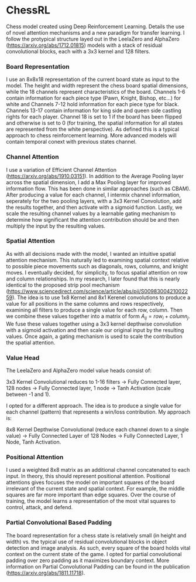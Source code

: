 # ChessRL
Chess model created using Deep Reinforcement Learning. Details the use of novel attention mechanisms and a new paradigm for transfer learning. I follow the protypical structure layed out in the LeelaZero and AlphaZero (https://arxiv.org/abs/1712.01815) models with a stack of residual convolutional blocks, each with a 3x3 kernel and 128 filters.

### Board Representation
I use an 8x8x18 representation of the current board state as input to the model. The height and width represent the chess board spatial dimensions, while the 18 channels represent characteristics of the board. Channels 1-6 contain information for each piece type (Pawn, Knight, Bishop, etc...) for white and Channels 7-12 hold information for each piece type for black. Channels 13-17 contain information for king side and queen side castling rights for each player. Channel 18 is set to 1 if the board has been flipped and otherwise is set to 0 (for training, the spatial information for all states are represented from the white perspective). As defined this is a typical approach to chess reinforcement learning. More advanced models will contain temporal conext with previous states channel.

### Channel Attention
I use a variation of Efficient Channel Attention (https://arxiv.org/abs/1910.03151). In addition to the Average Pooling layer across the spatial dimension, I add a Max Pooling layer for improved information flow. This has been done in similar approaches (such as CBAM). After producing a value for each channel, I intermix channel information, seperately for the two pooling layers, with a 3x3 Kernel Convolution, add the results together, and then activate with a sigmoid function. Lastly, we scale the resulting channel values by a learnable gating mechanism to determine how significant the attention contribution should be and then multiply the input by the resulting values.

### Spatial Attention
As with all decisions made with the model, I wanted an intuitive spatial attention mechanism. This naturally led to examining spatial context relative to possible piece movements such as diagonals, rows, columns, and knight moves. I eventually decided, for simplicity, to focus spatial attention on row and column relationships. In my research, I later found that this is nearly identical to the proposed strip pool mechanism (https://www.sciencedirect.com/science/article/abs/pii/S0098300421002259). The idea is to use 1x8 Kernel and 8x1 Kerenel convolutions to produce a value for all positions in the same columns and rows respectively, examining all filters to produce a single value for each row, column. Then we combine these values together into a matrix of form $A_{ij} = row_i + column_j$. We fuse these values together using a 3x3 kernel depthwise convolution with a sigmoid activation and then scale our original input by the resulting values. Once again, a gating mechanism is used to scale the contribution the spatial attention.

### Value Head
The LeelaZero and AlphaZero model value heads consist of:

3x3 Kernel Convolutional reduces to 1-16 filters $\longrightarrow$ Fully Connected layer, 128 nodes $\longrightarrow$ Fully Connected layer, 1 node $\longrightarrow$ Tanh Activation (scale between -1 and 1).

I opted for a different approach. The idea is to produce a single value for each channel (pattern) that represents a win/loss contribution. My approach is: 

8x8 Kernel Depthwise Convolutional (reduce each channel down to a single value) $\longrightarrow$ Fully Connected Layer of 128 Nodes $\longrightarrow$ Fully Connected Layer, 1 Node, Tanh Activation. 

### Positional Attention
I used a weighted 8x8 matrix as an additional channel concatenated to each input. In theory, this should represent positional attention. Positional attentions gives focuses the model on important squares of the board irrelevant of the current state and spatial context. For example, the middle squares are far more important than edge squares. Over the course of training, the model learns a representation of the most vital squares to control, attack, and defend.

### Partial Convolutional Based Padding
The board representation for a chess state is relatively small (in height and width) vs. the typical use of residual convolutional blocks in object detection and image analysis. As such, every square of the board holds vital context on the current state of the game. I opted for partial convolutional padding over zero padding as it maximizes boundary context. More information on Partial Convolutional Padding can be found in the publication (https://arxiv.org/abs/1811.11718).
